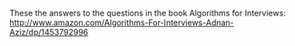 ﻿These the answers to the questions in the book Algorithms for Interviews:
http://www.amazon.com/Algorithms-For-Interviews-Adnan-Aziz/dp/1453792996
